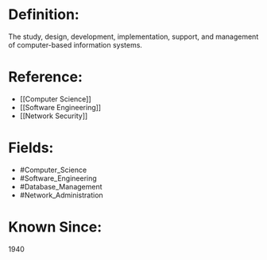 

# Definition:
The study, design, development, implementation, support, and management of computer-based information systems.

# Reference:
- [[Computer Science]]
- [[Software Engineering]]
- [[Network Security]]

# Fields: 
- #Computer_Science
- #Software_Engineering
- #Database_Management
- #Network_Administration

# Known Since:
1940

